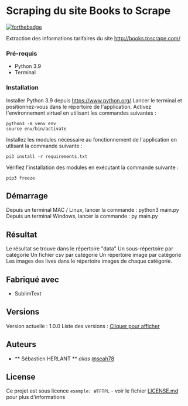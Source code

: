 # Scraping du site Books to Scrape

[![forthebadge](https://forthebadge.com/images/badges/made-with-python.svg)](http://forthebadge.com)

Extraction des informations tarifaires du site http://books.toscrape.com/

### Pré-requis

- Python 3.9
- Terminal

### Installation

Installer Python 3.9 depuis https://www.python.org/
Lancer le terminal et positionnez-vous dans le répertoire de l'application.
Activez l'environnement virtuel en utilisant les commandes suivantes :

	python3 -m venv env
	source env/bin/activate

Installez les modules nécessaire au fonctionnement de l'application en utlisant la commande suivante :

	pi3 install -r requirements.txt

Vérifiez l'installation des modules en exécutant la commande suivante :

	pip3 freeze

## Démarrage

Depuis un terminal MAC / Linux, lancer la commande : python3 main.py
Depuis un terminal Windows, lancer la commande : py main.py

## Résultat

Le résultat se trouve dans le répertoire "data"
Un sous-répertoire par catégorie
Un fichier csv par catégorie
Un répertoire image par catégorie
Les images des lives dans le répertoire images de chaque catégorie.

## Fabriqué avec

* SublimText

## Versions

Version actuelle : 1.0.0
Liste des versions : [Cliquer pour afficher](https://github.com/seah78/P2/tags)

## Auteurs

* ** Sébastien HERLANT ** _alias_ [@seah78](https://github.com/seah78)

## License

Ce projet est sous licence ``exemple: WTFTPL`` - voir le fichier [LICENSE.md](LICENSE.md) pour plus d'informations

